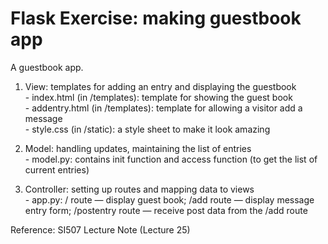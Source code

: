 # Flask Exercise: making guestbook app
A guestbook app.

1. View: templates for adding an entry and displaying the guestbook
<br> - index.html (in /templates): template for showing the guest book
<br> - addentry.html (in /templates): template for allowing a visitor add a message
<br> - style.css (in /static): a style sheet to make it look amazing

2. Model: handling updates, maintaining the list of entries
<br> - model.py: contains init function and access function (to get the list of current entries)
  
3. Controller: setting up routes and mapping data to views
<br> - app.py: / route — display guest book; /add route — display message entry form; /postentry route — receive post data from the /add route 


Reference:
  SI507 Lecture Note (Lecture 25) 
